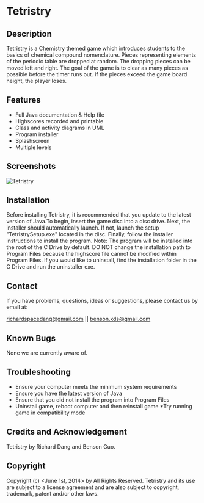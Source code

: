 # Tetristry

## Description
Tetristry is a Chemistry themed game which introduces students to the basics of chemical compound nomenclature. Pieces representing elements of the periodic table are dropped at random. The dropping pieces can be moved left and right. The goal of the game is to clear as many pieces as possible before the timer runs out. If the pieces exceed the game board height, the player loses. 

## Features

* Full Java documentation & Help file
* Highscores recorded and printable
* Class and activity diagrams in UML
* Program installer
* Splashscreen
* Multiple levels

## Screenshots

![Tetristry](http://richarddang.com/images/portfolio/tetristry.gif)
	
## Installation

Before installing Tetristry, it is recommended that you update to 
the latest version of Java.To begin, insert the game disc into a 
disc drive. Next, the installer should automatically launch.
If not, launch the setup "TetristrySetup.exe" located in the disc.
Finally, follow the installer instructions to install the program. 
Note: The program will be installed into the root of the C Drive 
by default. DO NOT change the installation path to Program Files 
because the highscore file cannot be modified within Program Files.
If you would like to uninstall, find the installation folder in
the C Drive and run the uninstaller exe.

## Contact 

If you have problems, questions, ideas or suggestions, please contact
 us by email at:
 
richardspacedang@gmail.com 	|| 	benson.xds@gmail.com

## Known Bugs
	
None we are currently aware of.

## Troubleshooting

* Ensure your computer meets the minimum system requirements
* Ensure you have the latest version of Java
* Ensure that you did not install the program into Program Files
* Uninstall game, reboot computer and then reinstall game
	*Try running game in compatibility mode
	

## Credits and Acknowledgement

Tetristry by Richard Dang and Benson Guo. 

## Copyright

Copyright (c) <June 1st, 2014> by <RBCS Inc.> All Rights Reserved.
Tetristry and its use are subject to a license agreement and are
also subject to copyright, trademark, patent and/or other laws. 
